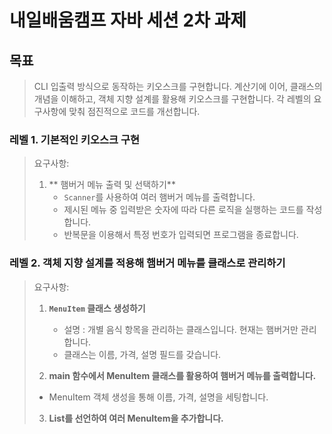 # 내일배움캠프 자바 세션 2차 과제

## 목표
> CLI 입출력 방식으로 동작하는 키오스크를 구현합니다.
> 계산기에 이어, 클래스의 개념을 이해하고, 객체 지향 설계를 활용해 키오스크를 구현합니다.
> 각 레벨의 요구사항에 맞춰 점진적으로 코드를 개선합니다.

### 레벨 1. 기본적인 키오스크 구현
> 요구사항:
>
> 1. ** 햄버거 메뉴 출력 및 선택하기**
>    - `Scanner`를 사용하여 여러 햄버거 메뉴를 출력합니다.
>    - 제시된 메뉴 중 입력받은 숫자에 따라 다른 로직을 실행하는 코드를 작성합니다.
>    - 반복문을 이용해서 특정 번호가 입력되면 프로그램을 종료합니다.

### 레벨 2. 객체 지향 설계를 적용해 햄버거 메뉴를 클래스로 관리하기
> 요구사항:
>
> 1. **`MenuItem` 클래스 생성하기**
>    - 설명 : 개별 음식 항목을 관리하는 클래스입니다. 현재는 햄버거만 관리합니다.
>    - 클래스는 이름, 가격, 설명 필드를 갖습니다.
>
> 2. **main 함수에서 MenuItem 클래스를 활용하여 햄버거 메뉴를 출력합니다.**
>   - MenuItem 객체 생성을 통해 이름, 가격, 설명을 세팅합니다.
> 
> 3. **List를 선언하여 여러 MenuItem을 추가합니다.**